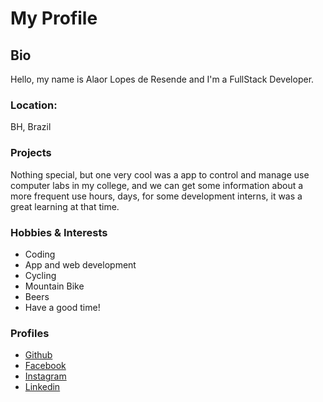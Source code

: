 # My Profile

## Bio

Hello, my name is Alaor Lopes de Resende and I'm a FullStack Developer.

### Location: 
BH, Brazil

### Projects

Nothing special, but one very cool was a app to control and manage use computer labs in my college, 
and we can get some information about a more frequent use hours, days, for some development interns, it was a great learning at that time.

### Hobbies & Interests

- Coding
- App and web development
- Cycling
- Mountain Bike
- Beers
- Have a good time!

### Profiles

- [Github](https://github.com/alaor)
- [Facebook](https://www.facebook.com/alaoresende)
- [Instagram](https://www.instagram.com/alaoresende)
- [Linkedin](https://www.linkedin.com/in/alaoresende/)

<!-- Don't edit the below 2 lines -->
[twitter-img]: https://i.imgur.com/wWzX9uB.png
[github-img]: https://i.imgur.com/9I6NRUm.png

